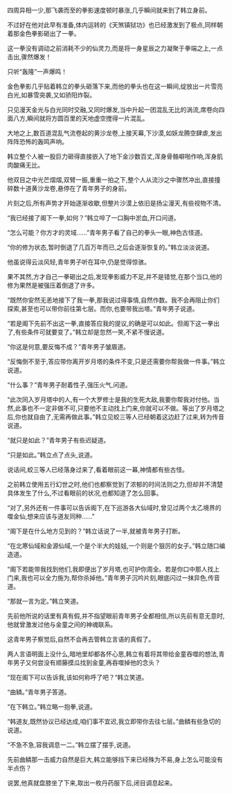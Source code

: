 
四周异相一少,那飞袭而至的拳影速度顿时暴涨,几乎瞬间就来到了韩立身前。

不过好在他对此早有准备,体内运转的《天煞镇狱功》也已经激发到了极点,同样朝着那金色拳影砸出了一拳。

这一拳没有调动之前消耗不少的仙灵力,而是将一身星辰之力凝聚于拳端之上,一点击出,骤然爆发！

只听“轰隆”一声爆鸣！

金色拳影几乎贴着韩立的拳头砸落下来,而他的拳头也在这一瞬间,绽放出一片雪亮白光,如暴雪突袭,又如骄阳炸裂。

只见漫天金光与白光同时交融,又同时爆发,当中升起一团混乱无比的涡流,席卷向四面八方,瞬间就将方圆百里的天地虚空搅得一片混乱。

大地之上,数百道混乱气流卷起的黄沙龙卷,上接天幕,下沙漠,如妖龙腾空肆虐,发出阵阵恐怖的轰鸣声响。

韩立整个人被一股巨力砸得直接嵌入了地下金沙数百丈,浑身骨骼噼啪作响,浑身肌肉酸痛无比。

他双目之中光芒熠熠,双臂一振,重重一拍之下,整个人从流沙之中骤然冲出,直接撞碎数十道黄沙龙卷,悬停在了青年男子的身前。

片刻之后,所有声势才开始逐渐收歇,但整片沙漠上依旧是扬尘漫天,有些视物不清。

“我已经接了阁下一拳,如何？”韩立啐了一口胸中淤血,开口问道。

“怎么可能？你方才的灵域……”青年男子看了自己的拳头一眼,神色古怪道。

“你的修为状态,暂时倒退了几百万年而已,之后会逐渐恢复的。”韩立淡淡说道。

他虽说得云淡风轻,青年男子听在耳中,仍是觉得惊骇。

果不其然,方才自己一拳砸出之后,发现拳影威力不足,并不是错觉,在那个当口,他的修为果然是被强压着倒退了许多。

“既然你安然无恙地接下了我一拳,那我说过得事情,自然作数。我不会再阻止你们探索,甚至也可以带你前往第七层。而你,也要带我出塔。”青年男子说道。

“若是阁下先前不出这一拳,直接答应我的提议,的确是可以如此。但阁下这一拳出了,有些条件可就要变了。”韩立却是忽然一笑,不紧不慢说道。

“你这是何意,要反悔不成？”青年男子皱眉道。

“反悔倒不至于,答应带你离开岁月塔的条件不变,只是还需要你帮我做一件事。”韩立说道。

“什么事？”青年男子耐着性子,强压火气,问道。

“此次同入岁月塔中的人,有一个大罗修士是我的生死大敌,我要你帮我对付他。当然,此事也不一定非做不可,只要他不主动找上门来,你就可以不做。等出了岁月塔之后,你也就自由了,无需再做此事。”韩立见蛟三等人已经朝着这边赶了过来,转为传音说道。

“就只是如此？”青年男子有些迟疑道。

“只是如此。”韩立点了点头,说道。

说话间,蛟三等人已经落身过来了,看着眼前这一幕,神情都有些古怪。

之前韩立使用五行幻世之时,他们也都察觉到了浓郁的时间法则之力,但却并不清楚具体发生了什么,不过看眼前的状况,也都知道了怎么回事。

“对了,另外还有一件事可以告诉阁下,在下巡游各大仙域时,曾见过两个太乙境界的噬金仙,想来应该与道友同种……”

“阁下是在什么地方见到的？”韩立话说了一半,就被青年男子打断。

“在北寒仙域和金源仙域,一个是个半大的娃娃,一个则是个狠厉的女子。”韩立随口编造道。

“阁下若能带我找到他们,我即便出了岁月塔,也可护你周全。若是你口中那人找上门来,我也可以全力施为,帮你杀掉他。”青年男子沉吟片刻,眼底闪过一抹异色,传音道。

“那就一言为定。”韩立笑道。

先前他所说的话里有真有假,并不指望眼前青年男子全都相信,所以先前有意无意时,他就曾激发过他与金童之间的神魂联系。

这青年男子察觉后,自然不会再去管韩立言语的真假了。

两人言语明面上没什么,暗地里却都各怀心思,韩立有着将其带给金童吞噬的想法,青年男子又何尝没有顺藤摸瓜找到金童,再吞噬掉他的念头？

“现在阁下可以告诉我,该如何称呼了吧？”韩立笑道。

“曲鳞。”青年男子答道。

“在下韩立。”韩立略一抱拳,说道。

“韩道友,既然协议已经达成,咱们事不宜迟,我立即带你去往七层。”曲鳞有些急切的说道。

“不急不急,容我调息一二。”韩立摆了摆手,说道。

先前曲鳞那一击威力自然是巨大,韩立能够挡下来已经殊为不易,身上怎么可能没有半点伤？

说罢,他真就盘膝坐了下来,取出一枚丹药服下后,闭目调息起来。